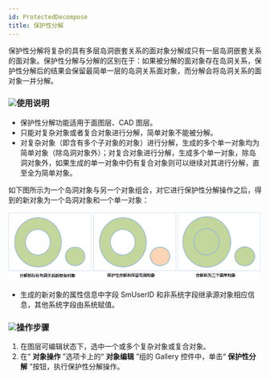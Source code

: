 ```yaml
---
id: ProtectedDecompose
title: 保护性分解  
---  
```

保护性分解将复杂的具有多层岛洞嵌套关系的面对象分解成只有一层岛洞嵌套关系的面对象。保护性分解与分解的区别在于：如果被分解的面对象存在岛洞关系，保护性分解后的结果会保留最简单一层的岛洞关系面对象，而分解会将岛洞关系的面对象一并分解。

### ![](../../../img/read.gif)使用说明

  * 保护性分解功能适用于面图层、CAD 图层。
  * 只能对复杂对象或者复合对象进行分解，简单对象不能被分解。
  * 对复杂对象（即含有多个子对象的对象）进行分解，生成的多个单一对象均为简单对象（除岛洞对象外）；对复合对象进行分解，生成多个单一对象，除岛洞对象外，如果生成的单一对象中仍有复合对象则可以继续对其进行分解，直至全为简单对象。 

如下图所示为一个岛洞对象与另一个对象组合，对它进行保护性分解操作之后，得到的新对象为一个岛洞对象和一个单一对象：

![](img/ProtectedDecompose.png)  

  * 生成的新对象的属性信息中字段 SmUserID 和非系统字段继承源对象相应信息，其他系统字段由系统赋值。

### ![](../../../img/read.gif)操作步骤

  1. 在图层可编辑状态下，选中一个或多个复杂对象或复合对象。
  2. 在“ **对象操作** ”选项卡上的“ **对象编辑** ”组的 Gallery 控件中，单击“ **保护性分解** ”按钮，执行保护性分解操作。 


